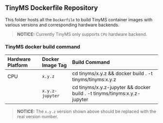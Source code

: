 ## TinyMS Dockerfile Repository

This folder hosts all the `Dockerfile` to build TinyMS container images with various versions and corresponding hardware backends.

> **NOTICE:** Currently TinyMS only supports `CPU` hardware backend.

### TinyMS docker build command

| Hardware Platform | Docker Image Tag | Build Command |
| :---------------- | :------ | :------------ |
| CPU | `x.y.z` | cd tinyms/x.y.z && docker build . -t tinyms/tinyms:x.y.z |
|  | `x.y.z-jupyter` | cd tinyms/x.y.z-jupyter && docker build . -t tinyms/tinyms:x.y.z-jupyter |

> **NOTICE:** The `x.y.z` version shown above should be replaced with the real version number.

